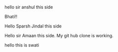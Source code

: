 hello sir anshul this side 

Bhati!!


Hello Sparsh Jindal this side

Hello sir Amaan this side. My git hub clone is working.

hello this is swati


